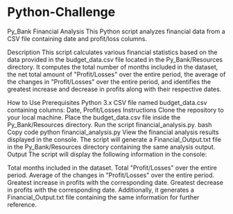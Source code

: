 # Python-Challenge
Py_Bank Financial Analysis
This Python script analyzes financial data from a CSV file containing date and profit/loss columns.

Description
This script calculates various financial statistics based on the data provided in the budget_data.csv file located in the Py_Bank/Resources directory. It computes the total number of months included in the dataset, the net total amount of "Profit/Losses" over the entire period, the average of the changes in "Profit/Losses" over the entire period, and identifies the greatest increase and decrease in profits along with their respective dates.

How to Use
Prerequisites
Python 3.x
CSV file named budget_data.csv containing columns: Date, Profit/Losses
Instructions
Clone the repository to your local machine.
Place the budget_data.csv file inside the Py_Bank/Resources directory.
Run the script financial_analysis.py.
bash
Copy code
python financial_analysis.py
View the financial analysis results displayed in the console.
The script will generate a Financial_Output.txt file in the Py_Bank/Resources directory containing the same analysis output.
Output
The script will display the following information in the console:

Total months included in the dataset.
Total "Profit/Losses" over the entire period.
Average of the changes in "Profit/Losses" over the entire period.
Greatest increase in profits with the corresponding date.
Greatest decrease in profits with the corresponding date.
Additionally, it generates a Financial_Output.txt file containing the same information for further reference.
